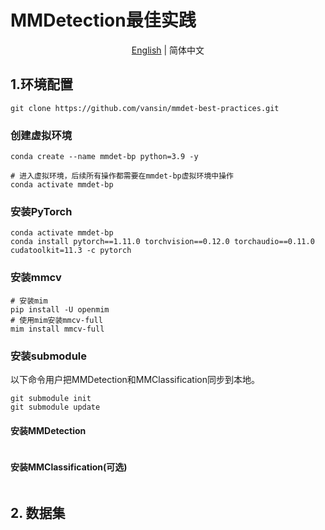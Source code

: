 # MMDetection最佳实践

<div align="center">

[English](README.md) | 简体中文

</div>

## 1.环境配置

```shell
git clone https://github.com/vansin/mmdet-best-practices.git
```

### 创建虚拟环境

```shell
conda create --name mmdet-bp python=3.9 -y

# 进入虚拟环境，后续所有操作都需要在mmdet-bp虚拟环境中操作
conda activate mmdet-bp
```

### 安装PyTorch

```shell
conda activate mmdet-bp
conda install pytorch==1.11.0 torchvision==0.12.0 torchaudio==0.11.0 cudatoolkit=11.3 -c pytorch
```

### 安装mmcv

```shell
# 安装mim
pip install -U openmim
# 使用mim安装mmcv-full
mim install mmcv-full
```


### 安装submodule

<!-- （不需要执行）
```shell
git add submodule https://github.com/open-mmlab/mmdetection.git
git add submodule https://www.github.com/open-mmlab/mmclassification.git
``` -->

以下命令用户把MMDetection和MMClassification同步到本地。
```shell
git submodule init
git submodule update
```


#### 安装MMDetection

```shell

```

#### 安装MMClassification(可选)

```shell

```

## 2. 数据集